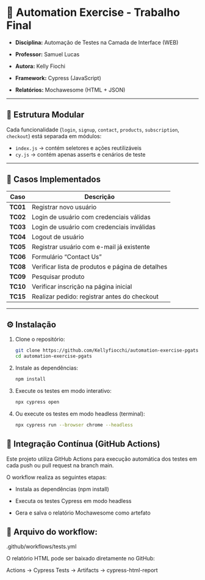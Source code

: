 # 🤖 Automation Exercise - Trabalho Final

- **Disciplina:** Automação de Testes na Camada de Interface (WEB)

- **Professor:** Samuel Lucas
- **Autora:** Kelly Fiochi
- **Framework:** Cypress (JavaScript)
- **Relatórios:** Mochawesome (HTML + JSON)

---

## 📂 Estrutura Modular

Cada funcionalidade (`login`, `signup`, `contact`, `products`, `subscription`, `checkout`) está separada em módulos:

- `index.js` → contém seletores e ações reutilizáveis
- `cy.js` → contém apenas asserts e cenários de teste

---

## 🧩 Casos Implementados

| Caso     | Descrição                                        |
| -------- | ------------------------------------------------ |
| **TC01** | Registrar novo usuário                           |
| **TC02** | Login de usuário com credenciais válidas         |
| **TC03** | Login de usuário com credenciais inválidas       |
| **TC04** | Logout de usuário                                |
| **TC05** | Registrar usuário com e-mail já existente        |
| **TC06** | Formulário “Contact Us”                          |
| **TC08** | Verificar lista de produtos e página de detalhes |
| **TC09** | Pesquisar produto                                |
| **TC10** | Verificar inscrição na página inicial            |
| **TC15** | Realizar pedido: registrar antes do checkout     |

---

## ⚙️ Instalação

1. Clone o repositório:
   ```bash
   git clone https://github.com/Kellyfiocchi/automation-exercise-pgats.git
   cd automation-exercise-pgats
   ```
2. Instale as dependências:
   ```bash
   npm install
   ```
3. Execute os testes em modo interativo:

   ```bash
   npx cypress open
   ```

4. Ou execute os testes em modo headless (terminal):
   ```bash
   npx cypress run --browser chrome --headless
   ```

## 🚀 Integração Contínua (GitHub Actions)

Este projeto utiliza GitHub Actions para execução automática dos testes em cada push ou pull request na branch main.

O workflow realiza as seguintes etapas:

- Instala as dependências (npm install)

- Executa os testes Cypress em modo headless

- Gera e salva o relatório Mochawesome como artefato

## 📄 Arquivo do workflow:

.github/workflows/tests.yml

O relatório HTML pode ser baixado diretamente no GitHub:

Actions → Cypress Tests → Artifacts → cypress-html-report
